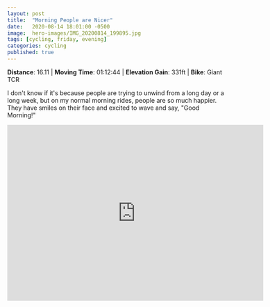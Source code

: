 ```yaml
---
layout: post
title:  "Morning People are Nicer"
date:   2020-08-14 18:01:00 -0500
image:  hero-images/IMG_20200814_199895.jpg
tags: [cycling, friday, evening]
categories: cycling
published: true
---
```


**Distance**: 16.11 | **Moving Time**: 01:12:44 | **Elevation Gain**: 331ft | **Bike**: Giant TCR

I don't know if it's because people are trying to unwind from a long day or a long week, but on my normal morning rides, people are so much happier.  They have smiles on their face and excited to wave and say, "Good Morning!"

<iframe height='405' width='590' max-width="100%" frameborder='0' allowtransparency='true' scrolling='no' src='https://www.strava.com/activities/3913799599/embed/6c674e2b900747c7eb9b03b69fc32f9fe64fd256'></iframe>

